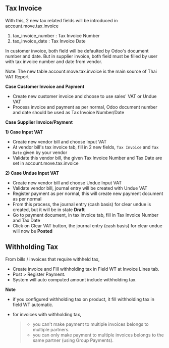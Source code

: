 ## Tax Invoice

With this, 2 new tax related fields will be introduced in
account.move.tax.invoice

1.  tax_invoice_number : Tax Invoice Number
2.  tax_invoice_date : Tax Invoice Date

In customer invoice, both field will be defaulted by Odoo's document
number and date. But in supplier invoice, both field must be filled by
user with tax invoice number and date from vendor.

Note: The new table account.move.tax.invoice is the main source of Thai
VAT Report

**Case Customer Invoice and Payment**

- Create new customer invoice and choose to use sales' VAT or Undue VAT
- Process invoice and payment as per normal, Odoo document number and
  date should be used as Tax Invoice Number/Date

**Case Supplier Invoice/Payment**

**1) Case Input VAT**

- Create new vendor bill and choose Input VAT
- At vendor bill's tax invoice tab, fill in 2 new fields, `Tax Invoice`
  and `Tax Date` given by your vendor
- Validate this vendor bill, the given Tax Invoice Number and Tax Date
  are set in account.move.tax.invoice

**2) Case Undue Input VAT**

- Create new vendor bill and choose Undue Input VAT
- Validate vendor bill, journal entry will be created with Undue VAT
- Register payment as per normal, this will create new payment document
  as per normal
- From this process, the journal entry (cash basis) for clear undue is
  created, but it will be in state **Draft**
- Go to payment document, in tax invoice tab, fill in Tax Invoice Number
  and Tax Date
- Click on Clear VAT button, the journal entry (cash basis) for clear
  undue will now be **Posted**

## Withholding Tax

From bills / invoices that require withheld tax,

- Create invoice and Fill withholding tax in Field WT at Invoice Lines
  tab.
- Post \> Register Payment.
- System will auto computed amount include withholding tax.

**Note**

- if you configured withholding tax on product, it fill withholding tax
  in field WT automatic.

- for invoices with withholding tax,

  > - you can't make payment to multiple invoices belongs to multiple
  >   partners.
  > - you can only make payment to multiple invoices belongs to the same
  >   partner (using Group Payments).
